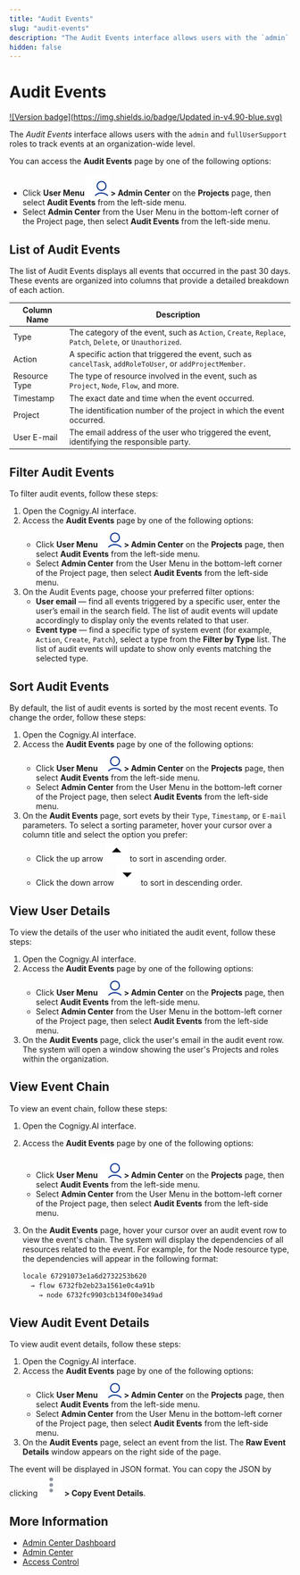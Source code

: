 ```yaml
---
title: "Audit Events"
slug: "audit-events"
description: "The Audit Events interface allows users with the `admin` and `fullSupportUser` role to track events at an organization-wide level."
hidden: false
---
```


# Audit Events

[![Version badge](https://img.shields.io/badge/Updated in-v4.90-blue.svg)](../../../../release-notes/4.90.md)

The _Audit Events_ interface allows users with the `admin` and `fullUserSupport` roles to track events at an organization-wide level.

You can access the **Audit Events** page by one of the following options:

- Click **User Menu ![user-menu](../../../../_assets/icons/user-menu.svg) > Admin Center** on the **Projects** page, then select **Audit Events** from the left-side menu.
- Select **Admin Center** from the User Menu in the bottom-left corner of the Project page, then select **Audit Events** from the left-side menu.

## List of Audit Events

The list of Audit Events displays all events that occurred in the past 30 days. These events are organized into columns that provide a detailed breakdown of each action.

| Column Name   | Description                                                                                               |
|---------------|-----------------------------------------------------------------------------------------------------------|
| Type          | The category of the event, such as `Action`, `Create`, `Replace`, `Patch`, `Delete`, or `Unauthorized`.   |
| Action        | A specific action that triggered the event, such as `cancelTask`, `addRoleToUser`, or `addProjectMember`. |
| Resource Type | The type of resource involved in the event, such as `Project`, `Node`, `Flow`, and more.                  |
| Timestamp     | The exact date and time when the event occurred.                                                          |
| Project       | The identification number of the project in which the event occurred.                                     |
| User E-mail   | The email address of the user who triggered the event, identifying the responsible party.                 |

## Filter Audit Events

To filter audit events, follow these steps:

1. Open the Cognigy.AI interface.
2. Access the **Audit Events** page by one of the following options:
    - Click **User Menu ![user-menu](../../../../_assets/icons/user-menu.svg) > Admin Center** on the **Projects** page, then select **Audit Events** from the left-side menu.
    - Select **Admin Center** from the User Menu in the bottom-left corner of the Project page, then select **Audit Events** from the left-side menu.
3. On the Audit Events page, choose your preferred filter options:
    - **User email** — find all events triggered by a specific user, enter the user’s email in the search field. The list of audit events will update accordingly to display only the events related to that user. 
    - **Event type** — find a specific type of system event (for example, `Action`, `Create`, `Patch`), select a type from the **Filter by Type** list. The list of audit events will update to show only events matching the selected type.

## Sort Audit Events

By default, the list of audit events is sorted by the most recent events.
To change the order, follow these steps:

1. Open the Cognigy.AI interface.
2. Access the **Audit Events** page by one of the following options:
    - Click **User Menu ![user-menu](../../../../_assets/icons/user-menu.svg) > Admin Center** on the **Projects** page, then select **Audit Events** from the left-side menu.
    - Select **Admin Center** from the User Menu in the bottom-left corner of the Project page, then select **Audit Events** from the left-side menu.
3. On the **Audit Events** page, sort evets by their `Type`, `Timestamp`, or `E-mail` parameters. To select a sorting parameter, hover your cursor over a column title and select the option you prefer:
    - Click the up arrow ![arrow-up-black](../../../../_assets/icons/arrow-up-black.svg) to sort in ascending order.
    - Click the down arrow ![arrow-down-black](../../../../_assets/icons/arrow-down-black.svg) to sort in descending order.

## View User Details

To view the details of the user who initiated the audit event, follow these steps:

1. Open the Cognigy.AI interface.
2. Access the **Audit Events** page by one of the following options:
    - Click **User Menu ![user-menu](../../../../_assets/icons/user-menu.svg) > Admin Center** on the **Projects** page, then select **Audit Events** from the left-side menu.
    - Select **Admin Center** from the User Menu in the bottom-left corner of the Project page, then select **Audit Events** from the left-side menu.
3. On the **Audit Events** page, click the user's email in the audit event row. The system will open a window showing the user's Projects and roles within the organization.

## View Event Chain

To view an event chain, follow these steps:

1. Open the Cognigy.AI interface.
2. Access the **Audit Events** page by one of the following options:
    - Click **User Menu ![user-menu](../../../../_assets/icons/user-menu.svg) > Admin Center** on the **Projects** page, then select **Audit Events** from the left-side menu.
    - Select **Admin Center** from the User Menu in the bottom-left corner of the Project page, then select **Audit Events** from the left-side menu.
3. On the **Audit Events** page, hover your cursor over an audit event row to view the event's chain. The system will display the dependencies of all resources related to the event. For example, for the Node resource type, the dependencies will appear in the following format:
    
    ```txt
    locale 67291073e1a6d2732253b620
      → flow 6732fb2eb23a1561e0c4a91b
 	    → node 6732fc9903cb134f00e349ad
    ```
   
## View Audit Event Details

To view audit event details, follow these steps:

1. Open the Cognigy.AI interface.
2. Access the **Audit Events** page by one of the following options:
    - Click **User Menu ![user-menu](../../../../_assets/icons/user-menu.svg) > Admin Center** on the **Projects** page, then select **Audit Events** from the left-side menu.
    - Select **Admin Center** from the User Menu in the bottom-left corner of the Project page, then select **Audit Events** from the left-side menu.
3. On the **Audit Events** page, select an event from the list. The **Raw Event Details** window appears on the right side of the page.

The event will be displayed in JSON format.
You can copy the JSON by clicking ![vertical-ellipsis](../../../../_assets/icons/vertical-ellipsis.svg) **> Copy Event Details**.

## More Information

- [Admin Center Dashboard](dashboard.md)
- [Admin Center](overview.md)
- [Access Control](access-control.md)